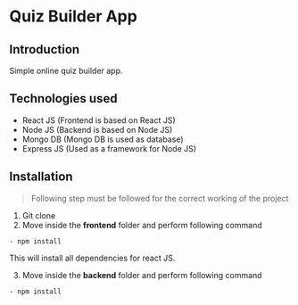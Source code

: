 # Quiz Builder App

## Introduction
Simple online quiz builder app.

## Technologies used
- React JS (Frontend is based on React JS)
- Node JS (Backend is based on Node JS)
- Mongo DB (Mongo DB is used as database)
- Express JS (Used as a framework for Node JS)

## Installation
> Following step must be followed for the correct working of the project

1) Git clone
2) Move inside the **frontend** folder and perform following command
```
- npm install
```
This will install all dependencies for react JS.

3) Move inside the **backend** folder and perform following command
```
- npm install
```
